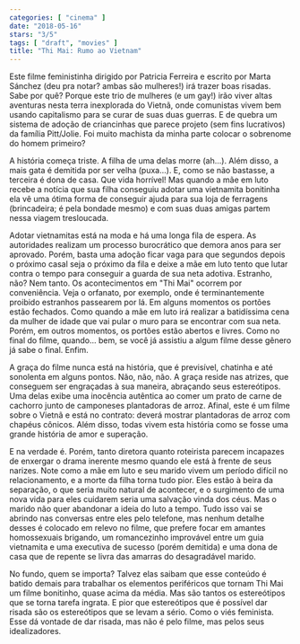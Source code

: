 ```yaml
---
categories: [ "cinema" ]
date: "2018-05-16"
stars: "3/5"
tags: [ "draft", "movies" ]
title: "Thi Mai: Rumo ao Vietnam"
---
```

Este filme feministinha dirigido por Patricia Ferreira e escrito por
Marta Sánchez (deu pra notar? ambas são mulheres!) irá trazer boas
risadas. Sabe por quê? Porque este trio de mulheres (e um gay!) irão
viver altas aventuras nesta terra inexplorada do Vietnã, onde comunistas
vivem bem usando capitalismo para se curar de suas duas guerras. E de
quebra um sistema de adoção de criancinhas que parece projeto (sem
fins lucrativos) da família Pitt/Jolie. Foi muito machista da minha
parte colocar o sobrenome do homem primeiro?

A história começa triste. A filha de uma delas morre (ah...). Além
disso, a mais gata é demitida por ser velha (puxa...). E, como se não
bastasse, a terceira é dona de casa. Que vida horrível! Mas quando
a mãe em luto recebe a notícia que sua filha conseguiu adotar uma
vietnamita bonitinha ela vê uma ótima forma de conseguir ajuda para
sua loja de ferragens (brincadeira; é pela bondade mesmo) e com suas
duas amigas partem nessa viagem tresloucada.

Adotar vietnamitas está na moda e há uma longa fila de espera. As
autoridades realizam um processo burocrático que demora anos para
ser aprovado. Porém, basta uma adoção ficar vaga para que segundos
depois o próximo casal seja o próximo da fila e deixe a mãe em
luto tento que lutar contra o tempo para conseguir a guarda de sua
neta adotiva. Estranho, não? Nem tanto. Os acontecimentos em "Thi
Mai" ocorrem por conveniência. Veja o orfanato, por exemplo, onde é
terminantemente proibido estranhos passearem por lá. Em alguns momentos
os portões estão fechados. Como quando a mãe em luto irá realizar
a batidíssima cena da mulher de idade que vai pular o muro para se
encontrar com sua neta. Porém, em outros momentos, os portões estão
abertos e livres. Como no final do filme, quando... bem, se você já
assistiu a algum filme desse gênero já sabe o final. Enfim.

A graça do filme nunca está na história, que é previsível, chatinha
e até sonolenta em alguns pontos. Não, não, não. A graça reside nas
atrizes, que conseguem ser engraçadas à sua maneira, abraçando seus
estereótipos. Uma delas exibe uma inocência autêntica ao comer um prato
de carne de cachorro junto de camponeses plantadoras de arroz. Afinal,
este é um filme sobre o Vietnã e está no contrato: deverá mostrar
plantadoras de arroz com chapéus cônicos. Além disso, todas vivem
esta história como se fosse uma grande história de amor e superação. 

E na verdade é. Porém, tanto diretora quanto roteirista parecem
incapazes de enxergar o drama inerente mesmo quando ele está à frente
de seus narizes. Note como a mãe em luto e seu marido vivem um período
difícil no relacionamento, e a morte da filha torna tudo pior. Eles
estão à beira da separação, o que seria muito natural de acontecer,
e o surgimento de uma nova vida para eles cuidarem seria uma salvação
vinda dos céus. Mas o marido não quer abandonar a ideia do luto a
tempo. Tudo isso vai se abrindo nas conversas entre eles pelo telefone,
mas nenhum detalhe desses é colocado em relevo no filme, que prefere
focar em amantes homossexuais brigando, um romancezinho improvável entre
um guia vietnamita e uma executiva de sucesso (porém demitida) e uma
dona de casa que de repente se livra das amarras do desagradável marido.

No fundo, quem se importa? Talvez elas saibam que esse conteúdo é batido
demais para trabalhar os elementos periféricos que tornam Thi Mai um
filme bonitinho, quase acima da média. Mas são tantos os estereótipos
que se torna tarefa ingrata. E pior que estereótipos que é possível
dar risada são os estereótipos que se levam a sério. Como o viés
feminista. Esse dá vontade de dar risada, mas não é pelo filme,
mas pelos seus idealizadores.
